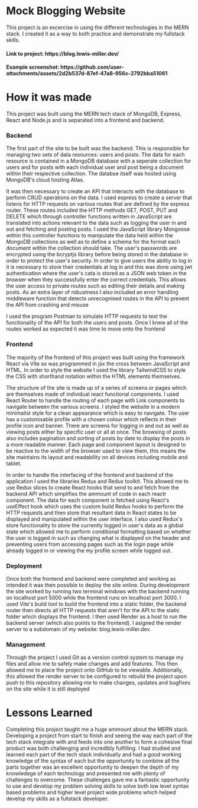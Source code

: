 <h1>Mock Blogging Website</h1>
<p>This project is an excercise in using the different technologies in the MERN stack. I created it as a way to both practice and demonstrate my fullstack skills.</p>
<h4>Link to project: https://blog.lewis-miller.dev/</h4>
<h4>Example screenshot: https://github.com/user-attachments/assets/2d2b537d-87ef-47a8-956c-2792bba51061</h4>

<h1>How it was made</h1>
<p>This project was built using the MERN tech stack of MongoDB, Express, React and Node.js and is separated into a frontend and backend.</p>

<h3>Backend</h3>
<p>The first part of the site to be built was the backend. This is responsible for managing two sets of data resources: users and posts. The data for each resource is contained in a MongoDB database with a seperate collection for users and for posts with each individual user and post being a document within their respective collection. The databse itself was hosted using MongoDB's cloud hosting Atlas.</p>

<p>It was then necessary to create an API that interacts with the database to perform CRUD operations on the data. I used express to create a server that listens for HTTP requests on various routes that are defined by the express router. These routes included the HTTP methods GET, POST, PUT and DELETE which through controller functions written in JavaScript are translated into actions relevant to the data such as logging the user in and out and fetching and posting posts. I used the JavaScript library Mongoose within this controller functions to manipulate the data held within the MongoDB collections as well as to define a schema for the format each document within the collection should take. The user's passwords are encrypted using the bcryptjs library before being stored in the database in order to protect the user's security. In order to give users the ability to log in it is necessary to store their credentials at log in and this was done using jwt authentication where the user's cata is stored as a JSON web token in the browser when they successfully enter the correct credentials. This allows the user access to private routes such as editing their details and making posts. As an extra layer of robustness I also included an error handling middleware function that detects unrecognised routes in the API to prevent the API from crashing and misuse</p>

<p>I used the program Postman to simulate HTTP requests to test the functionality of the API for both the users and posts. Once I knew all of the routes worked as expected it was time to move onto the frontend</p>

<h3>Frontend</h3>
<p>The majority of the frontend of this project was built using the framework React via Vite so was programmed in jsx the cross between JavaScript and HTML. In order to style the website I used the library TailwindCSS to style the CSS with shorthand notation within the HTML elements themselves.</p>

<p>The structure of the site is made up of a series of screens or pages which are themselves made of individual react functional components. I used React Router to handle the routing of each page with Link components to navigate between the various screens. I styled the website in a modern minimalist style for a clean appearance which is easy to navigate. The user has a customisable profile with a chosen colour which reflects in their profile icon and banner. There are screens for logging in and out as well as viewing posts either by specific user or all at once. The browsing of posts also includes pagination and sorting of posts by date to display the posts in a more readable manner. Each page and component layout is designed to be reactive to the width of the browser used to view them, this means the site maintains its layout and readability on all devices including mobile and tablet.</p>

<p>In order to handle the interfacing of the frontend and backend of the application I used the libraries Redux and Redux toolkit. This allowed me to use Redux slices to create React hooks that send to and fetch from the backend API which simplifies the ammount of code in each reactr component. The data for each component is fetched using React's useEffect hook which uses the custom build Redux hooks to perform the HTTP requests and then store that resultant data in React states to be displayed and manipulated within the user interface. I also used Redux's store functionality to store the currently logged in user's data as a global state which allowed me to perform conditional formatting based on whether the user is logged in such as changing what is displayed on the header and preventing users from accessing pages such as the login page while already logged in or viewing the my profile screen while logged out.</p>

<h3>Deployment</h3>
<p>Once both the frontend and backend were completed and working as intended it was then possible to deploy the site online. During development the site worked by running two terminal windows with the backend running on localhost port 5000 while the frontend runs on localhost port 3000. I used Vite's build tool to build the frontend into a static folder, the backend router then directs all HTTP requests that aren't for the API to the static folder which displays the frontend. I then used Render as a host to run the backend server (which also points to the frontend). I asigned the render server to a subdomain of my website: blog.lewis-miller.dev.</p>

<h3>Management</h3>
<p>Through the project I used Git as a version control system to manage my files and allow me to safely make changes and add features. This then allowed me to place the project onto GitHub to be viewable. Additionally, this allowed the render server to be configured to rebuild the project upon push to this repository allowing me to make changes, updates and bugfixes on the site while it is still deployed</p>

<h1>Lessons Learned</h1>
<p>Completing this project taught me a huge ammount about the MERN stack. Developing a project from start to finish and seeing the way each part of the tech stack integrate with and feeds into one another to form a cohesive final product was both challenging and incredibly fulfilling. I had studied and learned each part of the tech stack individually and had a good working knowledge of the syntax of each but the opportunity to combine all the parts together was an excellent opportunity to deepen the depth of my knowledege of each technology and presented me with plenty of challenges to overcome. These challenges gave me a fantastic opportunity to use and develop my problem solving skills to solve both low level syntax based problems and higher level project wide problems which helped develop my skills as a fullstack developer.

